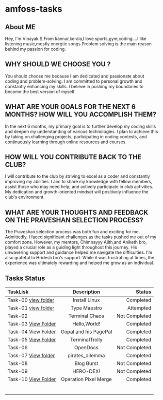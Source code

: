 # amfoss-tasks

## About ME
Hey, I'm Vinayak.S,From kannur,kerala,I love sports,gym,coding....I like listening music,mostly energtic songs.Problem solving is the main reason behind my passion for coding.

## WHY SHOULD WE CHOOSE YOU ?
You should choose me because I am dedicated and passionate about coding and problem-solving. I am committed to personal growth and constantly enhancing my skills. I believe in pushing my boundaries to become the best version of myself.

## WHAT ARE YOUR GOALS FOR THE NEXT 6 MONTHS? HOW WILL YOU ACCOMPLISH THEM?
In the next 6 months, my primary goal is to further develop my coding skills and deepen my understanding of various technologies. I plan to achieve this by taking on challenging projects, participating in coding contests, and continuously learning through online resources and courses.

## HOW WILL YOU CONTRIBUTE BACK TO THE CLUB?
I will contribute to the club by striving to excel as a coder and constantly improving my abilities. I aim to share my knowledge with fellow members, assist those who may need help, and actively participate in club activities. My dedication and growth-oriented mindset will positively influence the club's environment.

## WHAT ARE YOUR THOUGHTS AND FEEDBACK ON THE PRAVESHAN SELECTION PROCESS?
The Praveshan selection process was both fun and exciting for me. Admittedly, I faced significant challenges as the tasks pushed me out of my comfort zone. However, my mentors, Chimnayyy Ajith,and Aniketh bro, played a crucial role as a guiding light throughout this journey. His unwavering support and guidance helped me navigate the difficulties. I'm also grateful to Hridesh bro's support. While it was frustrating at times, the experience was ultimately rewarding and helped me grow as an individual.

## Tasks Status

| TaskLisk | Description | Status |
|:---------|:--------:|---------:|
| Task-00 [view folder](https://github.com/Vinayak-2005-26/AMFOSS-TASKS-VS/blob/main/Screenshot%20from%202024-09-14%2012-51-24.png) | Install Linux   | Completed   |
| Task-01 [view folder](https://github.com/Vinayak-2005-26/AMFOSS-TASKS-VS/blob/main/Screenshot%202024-08-22%20173540.png)    |  Type Maestro   | Attempted |
| Task-02    | Terminal Chaos  | Not Completed   |
| Task-03 [View Folder](https://github.com/Vinayak-2005-26/AMFOSS-TASKS-VS/tree/main/task3)   | Hello,World!   | Completed   |
| Task-04 [View Folder](https://github.com/Vinayak-2005-26/AMFOSS-TASKS-VS/tree/main/Task4New)   |  Gopal and his PagePal   | Completed  |
| Task-05 [View Folder](https://github.com/Vinayak-2005-26/AMFOSS-TASKS-VS/tree/main/Task_5)   | TerminalTrolly  | Completed  |
| Task-06    |  OpenDocs  | Not Completed  |
| Task-07 [View folder](https://github.com/Vinayak-2005-26/AMFOSS-TASKS-VS/tree/main/Task_7)    | pirates_dilemma| Completed |
| Task-08    | Blog Burst  | Not Completed  |
| Task-09   | HERO-DEX!  | Not Completed  |
| Task-10 [View Folder](https://github.com/Vinayak-2005-26/AMFOSS-TASKS-VS/tree/main/Task_10)  | Operation Pixel Merge | Completed  |
|   |  |   |
|    |   |   |
|  |   |   |
|    |   |   |
|    |   |   |
|    |   |   |







